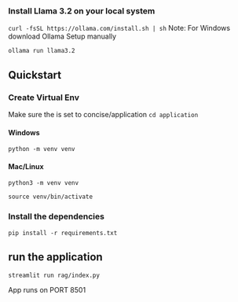 ### Install Llama 3.2 on your local system

``curl -fsSL https://ollama.com/install.sh | sh``
Note: For Windows download Ollama Setup manually

``ollama run llama3.2``

## Quickstart

### Create Virtual Env
Make sure the is set to concise/application
`cd application`
#### Windows 
`python -m venv venv`
#### Mac/Linux 
`python3 -m venv venv`



`source venv/bin/activate`

### Install the dependencies

`pip install -r requirements.txt`

## run the application

`streamlit run rag/index.py`

App runs on PORT 8501